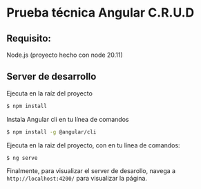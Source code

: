 # Prueba técnica Angular C.R.U.D

## Requisito:
Node.js (proyecto hecho con node 20.11)

## Server de desarrollo
Ejecuta en la raíz del proyecto

```bash
$ npm install
```

Instala Angular cli en tu línea de comandos
```bash
$ npm install -g @angular/cli
```

Ejecuta en la raiz del proyecto, con en tu línea de comandos:
```bash
$ ng serve
```
Finalmente, para visualizar el server de desarollo, navega a `http://localhost:4200/` para visualizar la página.






